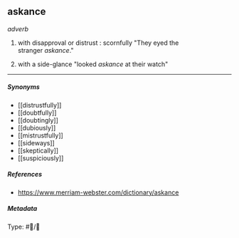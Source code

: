 ## askance  # 

_adverb_

1. with disapproval or distrust : scornfully
   "They eyed the stranger _askance_."

2. with a side-glance 
   "looked _askance_ at their watch"

___

##### Synonyms

-   [[distrustfully]]
-   [[doubtfully]]
-   [[doubtingly]]
-   [[dubiously]]
-   [[mistrustfully]]
-   [[sideways]]
-   [[skeptically]]
-   [[suspiciously]]

##### References

- https://www.merriam-webster.com/dictionary/askance

##### Metadata

Type: #💬/💬 